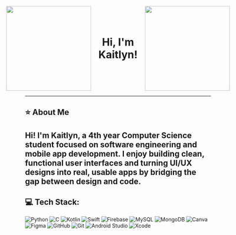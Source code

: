 <div align="center" style="display: flex; align-items: center; justify-content: center; gap: 20px;">
  <img src="https://github.com/user-attachments/assets/a06836eb-3e89-4f48-9b75-9fdccc92c7fe" width="230"/>
  <h1 style="margin: 0;">Hi, I'm Kaitlyn!</h1>
  <img src="https://github.com/user-attachments/assets/a06836eb-3e89-4f48-9b75-9fdccc92c7fe" width="230"/>
</div>



---

## ⭐ About Me

Hi! I'm Kaitlyn, a 4th year Computer Science student focused on software engineering and mobile app development. I enjoy building clean, functional user interfaces and turning UI/UX designs into real, usable apps by bridging the gap between design and code.
---

## 💻 Tech Stack:

![Python](https://img.shields.io/badge/-Python-3776AB?logo=python&logoColor=white&style=for-the-badge)
![C](https://img.shields.io/badge/-C-A8B9CC?logo=c&logoColor=white&style=for-the-badge)
![Kotlin](https://img.shields.io/badge/-Kotlin-0095D5?logo=kotlin&logoColor=white&style=for-the-badge)
![Swift](https://img.shields.io/badge/-Swift-FA7343?logo=swift&logoColor=white&style=for-the-badge)
![Firebase](https://img.shields.io/badge/-Firebase-FFCA28?logo=firebase&logoColor=black&style=for-the-badge)
![MySQL](https://img.shields.io/badge/-MySQL-4479A1?logo=mysql&logoColor=white&style=for-the-badge)
![MongoDB](https://img.shields.io/badge/-MongoDB-47A248?logo=mongodb&logoColor=white&style=for-the-badge)
![Canva](https://img.shields.io/badge/-Canva-00C4CC?logo=canva&logoColor=white&style=for-the-badge)
![Figma](https://img.shields.io/badge/-Figma-F24E1E?logo=figma&logoColor=white&style=for-the-badge)
![GitHub](https://img.shields.io/badge/-GitHub-181717?logo=github&logoColor=white&style=for-the-badge)
![Git](https://img.shields.io/badge/-Git-F05032?logo=git&logoColor=white&style=for-the-badge)
![Android Studio](https://img.shields.io/badge/-Android%20Studio-3DDC84?logo=android-studio&logoColor=white&style=for-the-badge)
![Xcode](https://img.shields.io/badge/-Xcode-147EFB?logo=xcode&logoColor=white&style=for-the-badge)
